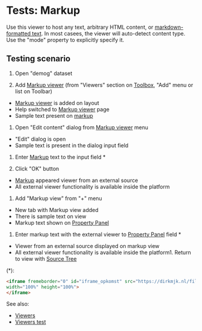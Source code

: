 <!-- TITLE: Tests: Markup viewer -->
<!-- SUBTITLE: -->

# Tests: Markup

Use this viewer to host any text, arbitrary HTML content, or [markdown-formatted text](../../datagrok/markdown.md). In
most casees, the viewer will auto-detect content type. Use the "mode" property to explicitly specify it.

## Testing scenario

1. Open "demog" dataset

1. Add [Markup viewer](markup.md) (from "Viewers" section
   on [Toolbox](../../datagrok/navigation.md#toolbox), "Add" menu or list on Toolbar)

* [Markup viewer](markup.md) is added on layout
* Help switched to [Markup viewer](markup.md) page
* Sample text present on [markup](markup.md)

1. Open "Edit content" dialog from [Markup viewer](markup.md) menu

* "Edit" dialog is open
* Sample text is present in the dialog input field

1. Enter [Markup](markup.md) text to the input field *

1. Click "OK" button

* [Markup](markup.md) appeared viewer from an external source
* All external viewer functionality is available inside the platform

1. Add "Markup view" from "+" menu

* New tab with Markup view added
* There is sample text on view
* Markup text shown on [Property Panel](../../datagrok/navigation.md#properties)

1. Enter markup text with the external viewer to [Property Panel](../../datagrok/navigation.md#properties) field *

* Viewer from an external source displayed on markup view
* All external viewer functionality is available inside the platform1. Return to view
  with [Source Tree](../../access/data-source.md)

(*):

```html
<iframe fremeborder="0" id="iframe_opkomst" src="https://dirkmjk.nl/files/articles/2016/opkomst/en.html"
width="100%" height="100%">
</iframe>
```

See also:

* [Viewers](../viewers.md)
* [Viewers test](viewers-test.md)
